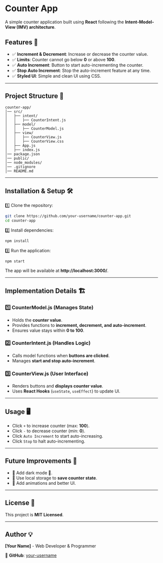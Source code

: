 # Counter App

A simple counter application built using **React** following the **Intent-Model-View (IMV) architecture**.

## Features 🚀
- ✅ **Increment & Decrement**: Increase or decrease the counter value.
- ✅ **Limits**: Counter cannot go below **0** or above **100**.
- ✅ **Auto Increment**: Button to start auto-incrementing the counter.
- ✅ **Stop Auto Increment**: Stop the auto-increment feature at any time.
- ✅ **Styled UI**: Simple and clean UI using CSS.

---

## Project Structure 📁
```
counter-app/
│── src/
│   ├── intent/
│   │   ├── CounterIntent.js
│   ├── model/
│   │   ├── CounterModel.js
│   ├── view/
│   │   ├── CounterView.js
│   │   ├── CounterView.css
│   ├── App.js
│   ├── index.js
│── package.json
│── public/
│── node_modules/
│── .gitignore
│── README.md
```

---

## Installation & Setup 🛠

1️⃣ Clone the repository:
```sh
git clone https://github.com/your-username/counter-app.git
cd counter-app
```

2️⃣ Install dependencies:
```sh
npm install
```

3️⃣ Run the application:
```sh
npm start
```
The app will be available at **http://localhost:3000/**.

---

## Implementation Details 🏗

### **1️⃣ CounterModel.js** (Manages State)
- Holds the **counter value**.
- Provides functions to **increment, decrement, and auto-increment**.
- Ensures value stays within **0 to 100**.

### **2️⃣ CounterIntent.js** (Handles Logic)
- Calls model functions when **buttons are clicked**.
- Manages **start and stop auto-increment**.

### **3️⃣ CounterView.js** (User Interface)
- Renders buttons and **displays counter value**.
- Uses **React Hooks** (`useState`, `useEffect`) to update UI.

---

## Usage 🖥
- Click `+` to increase counter (max: **100**).
- Click `-` to decrease counter (min: **0**).
- Click `Auto Increment` to start auto-increasing.
- Click `Stop` to halt auto-incrementing.

---

## Future Improvements 🚀
- 🔹 Add dark mode 🌙.
- 🔹 Use local storage to **save counter state**.
- 🔹 Add animations and better UI.

---

## License 📜
This project is **MIT Licensed**.

---

## Author 💡
**[Your Name]** - Web Developer & Programmer

🔗 **GitHub**: [your-username](https://github.com/your-username)


